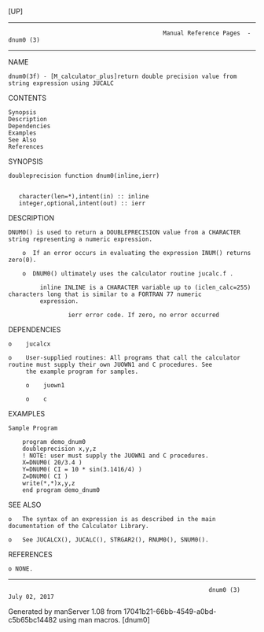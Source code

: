 [UP]

-----------------------------------------------------------------------------------------------------------------------------------
                                                Manual Reference Pages  - dnum0 (3)
-----------------------------------------------------------------------------------------------------------------------------------
                                                                 
NAME

    dnum0(3f) - [M_calculator_plus]return double precision value from string expression using JUCALC

CONTENTS

    Synopsis
    Description
    Dependencies
    Examples
    See Also
    References

SYNOPSIS

    doubleprecision function dnum0(inline,ierr)


       character(len=*),intent(in) :: inline
       integer,optional,intent(out) :: ierr



DESCRIPTION

    DNUM0() is used to return a DOUBLEPRECISION value from a CHARACTER string representing a numeric expression.

        o  If an error occurs in evaluating the expression INUM() returns zero(0).

        o  DNUM0() ultimately uses the calculator routine jucalc.f .

             inline INLINE is a CHARACTER variable up to (iclen_calc=255) characters long that is similar to a FORTRAN 77 numeric
             expression.

                     ierr error code. If zero, no error occurred

DEPENDENCIES

    o    jucalcx

    o    User-supplied routines: All programs that call the calculator routine must supply their own JUOWN1 and C procedures. See
         the example program for samples.

         o    juown1

         o    c

EXAMPLES

    Sample Program

        program demo_dnum0
        doubleprecision x,y,z
        ! NOTE: user must supply the JUOWN1 and C procedures.
        X=DNUM0( 20/3.4 )
        Y=DNUM0( CI = 10 * sin(3.1416/4) )
        Z=DNUM0( CI )
        write(*,*)x,y,z
        end program demo_dnum0



SEE ALSO

    o   The syntax of an expression is as described in the main documentation of the Calculator Library.

    o   See JUCALCX(), JUCALC(), STRGAR2(), RNUM0(), SNUM0().

REFERENCES

    o NONE.

-----------------------------------------------------------------------------------------------------------------------------------

                                                             dnum0 (3)                                                July 02, 2017

Generated by manServer 1.08 from 17041b21-66bb-4549-a0bd-c5b65bc14482 using man macros.
                                                              [dnum0]
